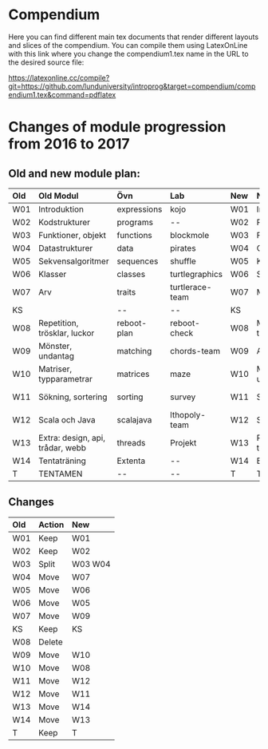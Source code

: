 # Compendium

Here you can find different main tex documents that render different layouts and slices of the compendium. You can compile them using LatexOnLine with this link where you change the compendium1.tex name in the URL to the desired source file:

https://latexonline.cc/compile?git=https://github.com/lunduniversity/introprog&target=compendium/compendium1.tex&command=pdflatex

# Changes of module progression from 2016 to 2017

## Old and new module plan:

| Old | Old Modul                        | Övn         | Lab             | New | New Modul                    | New Övn     | New Lab         |
|:----|:---------------------------------|:------------|:----------------|:----|:-----------------------------|:------------|:----------------|
| W01 | Introduktion                     | expressions | kojo            | W01 | Introduktion                 | expressions | kojo            |
| W02 | Kodstrukturer                    | programs    | --              | W02 | Program                      | programs    | --              |
| W03 | Funktioner, objekt               | functions   | blockmole       | W03 | Funktioner                   | functions   | irritext        |
| W04 | Datastrukturer                   | data        | pirates         | W04 | Objekt                       | objects     | blockmole       |
| W05 | Sekvensalgoritmer                | sequences   | shuffle         | W05 | Klasser                      | classes     | turtle          |
| W06 | Klasser                          | classes     | turtlegraphics  | W06 | Sekvenser                    | sequences   | shuffle         |
| W07 | Arv                              | traits      | turtlerace-team | W07 | Mängder, tabeller            | lookup      | words           |
| KS  |                   | --          | --              | KS  |               | --          | --              |
| W08 | Repetition, trösklar, luckor     | reboot-plan | reboot-check    | W08 | Matriser, typparametrar      | matrices    | maze            |
| W09 | Mönster, undantag                | matching    | chords-team     | W09 | Arv                          | inheritance | turtlerace-team |
| W10 | Matriser, typparametrar          | matrices    | maze            | W10 | Mönstermatchning, undantag   | patterns    | chords-team     |
| W11 | Sökning, sortering               | sorting     | survey          | W11 | Språkskillnader              | scala-java  | lthopoly-team   |
| W12 | Scala och Java                   | scalajava   | lthopoly-team   | W12 | Sortering                    | sort        | survey          |
| W13 | Extra: design, api, trådar, webb | threads     | Projekt         | W13 | Repetition, tentaträning     | examprep    | Projekt         |
| W14 | Tentaträning                     | Extenta     | --              | W14 | Extra                        | extra       | --              |
| T   | TENTAMEN                         | --          | --              | T   | TENTAMEN                     | --          | --              |


## Changes
| Old | Action    | New |
|:----|:----------|:----|
| W01 | Keep      | W01 |
| W02 | Keep      | W02 |
| W03 | Split     | W03 W04 |
| W04 | Move      | W07 |
| W05 | Move      | W06 |
| W06 | Move      | W05 |
| W07 | Move      | W09 |
| KS  | Keep      | KS  |
| W08 | Delete    |     |
| W09 | Move      | W10 |
| W10 | Move      | W08 |
| W11 | Move      | W12 |
| W12 | Move      | W11 |
| W13 | Move      | W14 |
| W14 | Move      | W13 |
| T   | Keep      | T   |

